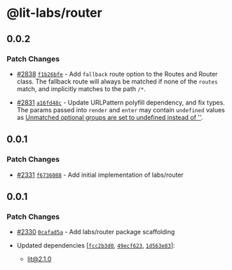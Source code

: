 # @lit-labs/router

## 0.0.2

### Patch Changes

- [#2838](https://github.com/lit/lit/pull/2838) [`f1b26bfe`](https://github.com/lit/lit/commit/f1b26bfe706ad93a3a312932b0eca5b0261023e0) - Add `fallback` route option to the Routes and Router class. The fallback route
  will always be matched if none of the `routes` match, and implicitly matches to
  the path `/*`.

- [#2831](https://github.com/lit/lit/pull/2831) [`a16fd48c`](https://github.com/lit/lit/commit/a16fd48c549f2d28cdfed814976184e2b11ba2ae) - Update URLPattern polyfill dependency, and fix types. The params passed into
  `render` and `enter` may contain `undefined` values as [Unmatched optional
  groups are set to undefined instead of
  ''](https://github.com/kenchris/urlpattern-polyfill/issues/66).

## 0.0.1

### Patch Changes

- [#2331](https://github.com/lit/lit/pull/2331) [`f6736088`](https://github.com/lit/lit/commit/f6736088fc03ebdb00175487907ca1c597f1b09c) - Add initial implementation of labs/router

## 0.0.1

### Patch Changes

- [#2330](https://github.com/lit/lit/pull/2330) [`0cafad5a`](https://github.com/lit/lit/commit/0cafad5a19a74d8814069e539b82f734f15fa6a7) - Add labs/router package scaffolding

- Updated dependencies [[`fcc2b3d0`](https://github.com/lit/lit/commit/fcc2b3d0054e69e6f76588ea9f440117b6d0deed), [`49ecf623`](https://github.com/lit/lit/commit/49ecf6239033e9578184d46116e6b89676d091db), [`1d563e83`](https://github.com/lit/lit/commit/1d563e830c02a2d1a22e1e939f1ace971b1d1ae7)]:
  - lit@2.1.0

